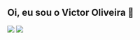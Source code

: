 ## Oi, eu sou o Victor Oliveira 👋
<div>
  <a hrerf="https://github.com/VictoOliv">
  <img heigth="100em" src="https://github-readme-stats.vercel.app/api?username=VictoOliv&show_icons=true&theme=chartreuse-dark"> 
  <img heigth="100em" src="https://github-readme-stats.vercel.app/api/top-langs/?username=VictoOliv&show_icons=true&theme=chartreuse-dark">   
</div>
<!--
**VictoOliv/VictoOliv** is a ✨ _special_ ✨ repository because its `README.md` (this file) appears on your GitHub profile.

Here are some ideas to get you started:

- 🔭 I’m currently working on ...
- 🌱 I’m currently learning ...
- 👯 I’m looking to collaborate on ...
- 🤔 I’m looking for help with ...
- 💬 Ask me about ...
- 📫 How to reach me: ...
- 😄 Pronouns: ...
- ⚡ Fun fact: ...
-->
